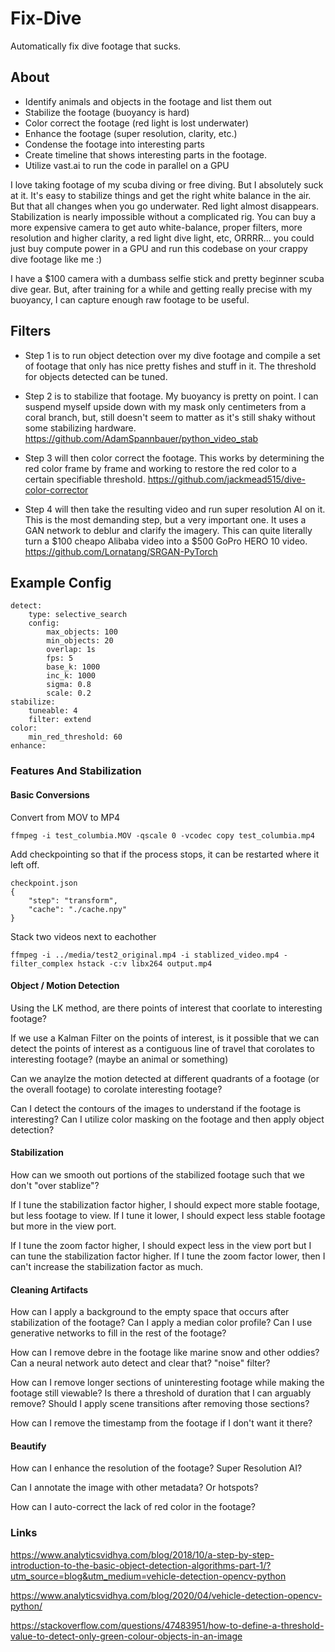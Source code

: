 # Fix-Dive

Automatically fix dive footage that sucks.

## About

- Identify animals and objects in the footage and list them out
- Stabilize the footage (buoyancy is hard)
- Color correct the footage (red light is lost underwater)
- Enhance the footage (super resolution, clarity, etc.)
- Condense the footage into interesting parts
- Create timeline that shows interesting parts in the footage.
- Utilize vast.ai to run the code in parallel on a GPU

I love taking footage of my scuba diving or free diving. But I absolutely suck at it. It's easy to stabilize things and get the right white balance in the air. But that all changes when you go underwater. Red light almost disappears. Stabilization is nearly impossible without a complicated rig. You can buy a more expensive camera to get auto white-balance, proper filters, more resolution and higher clarity, a red light dive light, etc, ORRRR... you could just buy compute power in a GPU and run this codebase on your crappy dive footage like me :)

I have a $100 camera with a dumbass selfie stick and pretty beginner scuba dive gear. But, after training for a while and getting really precise with my buoyancy, I can capture enough raw footage to be useful.

## Filters

- Step 1 is to run object detection over my dive footage and compile a set of footage that only has nice pretty fishes and stuff in it. The threshold for objects detected can be tuned.

- Step 2 is to stabilize that footage. My buoyancy is pretty on point. I can suspend myself upside down with my mask only centimeters from a coral branch, but, still doesn't seem to matter as it's still shaky without some stabilizing hardware. https://github.com/AdamSpannbauer/python_video_stab

- Step 3 will then color correct the footage. This works by determining the red color frame by frame and working to restore the red color to a certain specifiable threshold.
https://github.com/jackmead515/dive-color-corrector

- Step 4 will then take the resulting video and run super resolution AI on it. This is the most demanding step, but a very important one. It uses a GAN network to deblur and clarify the imagery. This can quite literally turn a $100 cheapo Alibaba video into a $500 GoPro HERO 10 video. https://github.com/Lornatang/SRGAN-PyTorch

## Example Config

```
detect:
    type: selective_search
    config:
        max_objects: 100
        min_objects: 20
        overlap: 1s
        fps: 5
        base_k: 1000
        inc_k: 1000
        sigma: 0.8
        scale: 0.2
stabilize:
    tuneable: 4
    filter: extend
color:
    min_red_threshold: 60
enhance:

```

### Features And Stabilization

#### Basic Conversions

Convert from MOV to MP4
```
ffmpeg -i test_columbia.MOV -qscale 0 -vcodec copy test_columbia.mp4
```

Add checkpointing so that if the process stops, it can be restarted where
it left off.
```
checkpoint.json
{
    "step": "transform",
    "cache": "./cache.npy"
}
```

Stack two videos next to eachother
```
ffmpeg -i ../media/test2_original.mp4 -i stablized_video.mp4 -filter_complex hstack -c:v libx264 output.mp4
```


#### Object / Motion Detection

Using the LK method, are there points of interest that coorlate
to interesting footage?

If we use a Kalman Filter on the points of interest, is it possible that
we can detect the points of interest as a contiguous line of travel that
corolates to interesting footage? (maybe an animal or something)

Can we anaylze the motion detected at different quadrants of a footage (or the overall footage) to corolate interesting footage?

Can I detect the contours of the images to understand if the footage is interesting? Can I utilize color masking on the footage and then apply object detection?

#### Stabilization

How can we smooth out portions of the stabilized footage such that we don't "over stablize"?

If I tune the stabilization factor higher, I should expect more stable footage, but less footage to view. If I tune it lower, I should expect less stable footage but more in the view port.

If I tune the zoom factor higher, I should expect less in the view port but I can tune the stabilization factor higher. If I tune the zoom factor lower, then I can't increase the stabilization factor as much.

#### Cleaning Artifacts

How can I apply a background to the empty space that occurs after stabilization of the footage? Can I apply a median color profile? Can I use generative networks to fill in the rest of the footage?

How can I remove debre in the footage like marine snow and other oddies? Can a neural network auto detect and clear that? "noise" filter?

How can I remove longer sections of uninteresting footage while making the footage still viewable? Is there a threshold of duration that I can arguably remove? Should I apply scene transitions after removing those sections?

How can I remove the timestamp from the footage if I don't want it there?

#### Beautify

How can I enhance the resolution of the footage? Super Resolution AI?

Can I annotate the image with other metadata? Or hotspots?

How can I auto-correct the lack of red color in the footage?

### Links

https://www.analyticsvidhya.com/blog/2018/10/a-step-by-step-introduction-to-the-basic-object-detection-algorithms-part-1/?utm_source=blog&utm_medium=vehicle-detection-opencv-python

https://www.analyticsvidhya.com/blog/2020/04/vehicle-detection-opencv-python/

https://stackoverflow.com/questions/47483951/how-to-define-a-threshold-value-to-detect-only-green-colour-objects-in-an-image



